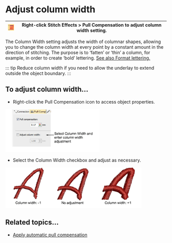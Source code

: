 # Adjust column width

| ![PullCompensation00066.png](assets/PullCompensation00066.png) | Right-click Stitch Effects > Pull Compensation to adjust column width setting. |
| -------------------------------------------------------------- | ------------------------------------------------------------------------------ |

The Column Width setting adjusts the width of columnar shapes, allowing you to change the column width at every point by a constant amount in the direction of stitching. The purpose is to ‘fatten’ or ‘thin’ a column, for example, in order to create ‘bold’ lettering. [See also Format lettering.](../../Lettering/lettering_create/Format_lettering)

::: tip
Reduce column width if you need to allow the underlay to extend outside the object boundary.
:::

## To adjust column width...

- Right-click the Pull Compensation icon to access object properties.

![underlays00067.png](assets/underlays00067.png)

- Select the Column Width checkbox and adjust as necessary.

![underlays00070.png](assets/underlays00070.png)

## Related topics...

- [Apply automatic pull compensation](Apply_automatic_pull_compensation)

